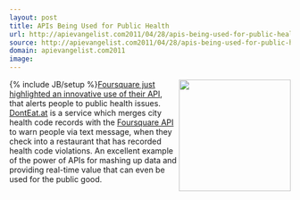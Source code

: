 ```yaml
---
layout: post
title: APIs Being Used for Public Health
url: http://apievangelist.com2011/04/28/apis-being-used-for-public-health/
source: http://apievangelist.com2011/04/28/apis-being-used-for-public-health/
domain: apievangelist.com2011
image: 
---
```

{% include JB/setup %}<img src="http://kinlane-productions.s3.amazonaws.com/foursquare/foursquare-health-api-usage.png"  width="200" align="right" /><a title="Foursquare API Innovation" href="http://blog.foursquare.com/2011/04/28/api-highlight-check-in-and-save-yourself-from-a-stomachache/">Foursquare just highlighted an innovative use of their API</a>, that alerts people to public health issues.
<a title="DontEat.at" href="http://donteat.at/">DontEat.at</a> is a service which merges city health code records with the <a title="Foursquare API" href="https://developer.foursquare.com/">Foursquare API</a> to warn people via text message, when they check into a restaurant that has recorded health code violations.
An excellent example of the power of APIs for mashing up data and providing real-time value that can even be used for the public good.
